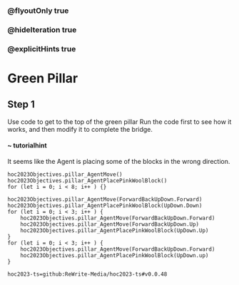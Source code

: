 ### @flyoutOnly true
### @hideIteration true
### @explicitHints true

# Green Pillar

## Step 1
Use code to get to the top of the green pillar Run the code first to see how it works, and then modify it to complete the bridge.

#### ~ tutorialhint 
It seems like the Agent is placing some of the blocks in the wrong direction.

```ghost
hoc2023Objectives.pillar_AgentMove()
hoc2023Objectives.pillar_AgentPlacePinkWoolBlock()
for (let i = 0; i < 8; i++ ) {}
```
```template
hoc2023Objectives.pillar_AgentMove(ForwardBackUpDown.Forward)
hoc2023Objectives.pillar_AgentPlacePinkWoolBlock(UpDown.Down)
for (let i = 0; i < 3; i++ ) {
    hoc2023Objectives.pillar_AgentMove(ForwardBackUpDown.Forward)
    hoc2023Objectives.pillar_AgentMove(ForwardBackUpDown.Up)
    hoc2023Objectives.pillar_AgentPlacePinkWoolBlock(UpDown.Up)
}
for (let i = 0; i < 3; i++ ) {
    hoc2023Objectives.pillar_AgentMove(ForwardBackUpDown.Forward)
    hoc2023Objectives.pillar_AgentPlacePinkWoolBlock(UpDown.up)
}

```

```package
hoc2023-ts=github:ReWrite-Media/hoc2023-ts#v0.0.48
```